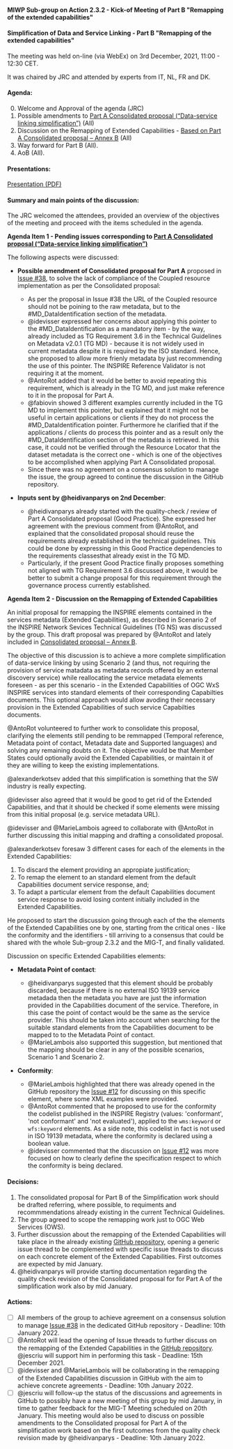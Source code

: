 #### MIWP Sub-group on Action 2.3.2 - Kick-of Meeting of Part B "Remapping of the extended capabilities" 

#### Simplification of Data and Service Linking - Part B "Remapping of the extended capabilities" 

The meeting was held on-line (via WebEx) on 3rd December, 2021, 11:00 - 12:30 CET.

It was chaired by JRC and attended by experts from IT, NL, FR and DK.

#### Agenda:

0. Welcome and Approval of the agenda (JRC)
1. Possible amendments to [Part A Consolidated proposal (“Data-service linking simplification”)](https://github.com/INSPIRE-MIF/gp-data-service-linking-simplification/blob/main/proposals/JRC/ds-linking-simplification-good-practice.md) (All)
2. Discussion on the Remapping of Extended Capabilities - [Based on Part A Consolidated proposal – Annex B](https://github.com/INSPIRE-MIF/gp-data-service-linking-simplification/blob/main/proposals/JRC/ds-linking-simplification-good-practice.md#annex-b) (All)
3. Way forward for Part B (All).
4. AoB (All).

#### Presentations:

[Presentation (PDF)](https://github.com/jescriu/gp-data-service-linking-simplification/blob/main/meetings/2021-12-03/20211203_MIWP_Sub-group_2.3.2_Simplification_Kick-off_Part_B.pdf)

#### Summary and main points of the discussion:

The JRC welcomed the attendees, provided an overview of the objectives of the meeting and proceed with the items scheduled in the agenda.

**Agenda Item 1 - Pending issues corresponding to [Part A Consolidated proposal (“Data-service linking simplification”)](https://github.com/INSPIRE-MIF/gp-data-service-linking-simplification/blob/main/proposals/JRC/ds-linking-simplification-good-practice.md)**

The following aspects were discussed:

* **Possible amendment of Consolidated proposal for Part A** proposed in [Issue #38](https://github.com/INSPIRE-MIF/gp-data-service-linking-simplification/issues/38), to solve the lack of compliance of the Coupled resource implementation as per the Consolidated proposal: 
  * As per the proposal in Issue #38 the URL of the Coupled resource should not be poining to the raw metadata, but to the #MD_DataIdentification section of the metadata. 
  * @idevisser expressed her concerns about applying this pointer to the #MD_DataIdentification as a mandatory item - by the way, already included as TG Requirement 3.6 in the Technical Guidelines on Metadata v2.0.1 (TG MD) - because it is not widely used in current metadata despite it is required by the ISO standard. Hence, she proposed to allow more frienly metadata by just recommending the use of this pointer. The INSPIRE Reference Validator is not requiring it at the moment. 
  * @AntoRot added that it would be better to avoid repeating this requirement, which is already in the TG MD, and just make reference to it in the proposal for Part A.
  * @fabiovin showed 3 different examples currently included in the TG MD to implement this pointer, but explained that it might not be useful in certain applications or clients if they do not process the #MD_DataIdentification pointer. Furthermore he clarified that if the applications / clients do process this pointer and as a result only the #MD_DataIdentification section of the metadata is retrieved. In this case, it could not be verified through the Resource Locator that the dataset metadata is the correct one - which is one of the objectives to be accomplished when applying Part A Consolidated proposal. 
  * Since there was no agreement on a consensus solution to manage the issue, the group agreed to continue the discussion in the GitHub repository.

* **Inputs sent by @heidivanparys on 2nd December**: 
  * @heidivanparys already started with the quality-check / review of Part A Consolidated proposal (Good Practice). She expressed her agreement with the previous comment from @AntoRot, and explained that the consolidated proposal should reuse the requirements already established in the technical guidelines. This could be done by expressing in this Good Practice dependencies to the requirements classesthat already exist in the TG MD. 
  * Particularly, if the present Good Practice finally proposes something not aligned with TG Requirement 3.6 discussed above, it would be better to submit a change proposal for this requirement through the governance process currently established.

**Agenda Item 2 - Discussion on the Remapping of Extended Capabilities**

An initial proposal for remapping the INSPIRE elements contained in the services metadata (Extended Capabilities), as described in Scenario 2 of the INSPIRE Network Sevices Technical Guidelines (TG NS) was discussed by the group. This draft proposal was prepared by @AntoRot and lately included in [Consolidated proposal – Annex B](https://github.com/INSPIRE-MIF/gp-data-service-linking-simplification/blob/main/proposals/JRC/ds-linking-simplification-good-practice.md#annex-b). 

The objective of this discussion is to achieve a more complete simplification of data-service linking by using Scenario 2 (and thus, not requiring the provision of service matadata as metadata records offered by an external discovery service) while reallocating the service metadata elements foreseen - as per this scenario - in the Extended Capabilities of OGC WxS INSPIRE services into standard elements of their corresponding Capabilties documents. This optional approach would allow avoding their necessary provision in the Extended Capabilities of such service Capabilties documents. 

@AntoRot volunteered to further work to consolidate this proposal, clarifying the elements still pending to be remmapped (Temporal reference, Metadata point of contact, Metadata date and Supported languages) and solving any remaining doubts on it. The objective would be that Member States could optionally avoid the Extended Capabilities, or maintain it of they are willing to keep the existing implementations.

@alexanderkotsev added that this simplification is something that the SW industry is really expecting. 

@idevisser also agreed that it would be good to get rid of the Extended Capabilities, and that it should be checked if some elements were missing from this initial proposal (e.g. service metadata URL).

@idevisser and @MarieLambois agreed to collaborate with @AntoRot in further discussing this initial mapping and drafting a consolidated proposal. 

@alexanderkotsev foresaw 3 different cases for each of the elements in the Extended Capabilities: 
1. To discard the element providing an appropiate justification; 
2. To remap the element to an standard element from the default Capabilities document service response, and; 
3. To adapt a particular element from the default Capabilities document service response to avoid losing content initially included in the Extended Capabilities.

He proposed to start the discussion going through each of the the elements of the Extended Capabilities one by one, starting from the critical ones - like the conformity and the identifiers - till arriving to a consensus that could be shared with the whole Sub-group 2.3.2 and the MIG-T, and finally validated. 

Discussion on specific Extended Capabilities elements:

* **Metadata Point of contact**: 
  * @heidivanparys suggested that this element should be probably discarded, because if there is no external ISO 19139 service metadada then the metadata you have are just the information provided in the Capabilities document of the service. Therefore, in this case the point of contact would be the same as the service provider. This should be taken into account when searching for the suitable standard elements from the Capabilities document to be mapped to to the Metadata Point of contact. 
  * @MarieLambois also supported this suggestion, but mentioned that the mapping should be clear in any of the possible scenarios, Scenario 1 and Scenario 2.

* **Conformity**: 
  * @MarieLambois highlighted that there was already opened in the GitHub repository the [Issue #12](https://github.com/INSPIRE-MIF/gp-data-service-linking-simplification/issues/12) for discussing on this specific element, where some XML examples were provided. 
  * @AntoRot commented that he proposed to use for the conformity the codelist published in the INSPIRE Registry (values: 'conformant', 'not conformant' and 'not evaluated'), applied to the `wms:keyword` or `wfs:keyword` elements. As a side note, this codelist in fact is not used in ISO 19139 metadata, where the conformity is declared using a boolean value. 
  * @idevisser commented that the discussion on [Issue #12](https://github.com/INSPIRE-MIF/gp-data-service-linking-simplification/issues/12) was more focused on how to clearly define the specification respect to which the conformity is being declared.

#### Decisions:

1. The consolidated proposal for Part B of the Simplification work should be drafted referring, where possible, to requiments and recommmendations already existing in the current Technical Guidelines.
2. The group agreed to scope the remapping work just to OGC Web Services (OWS). 
3. Further discussion about the remapping of the Extended Capabilities will take place in the already existing [GitHub repository](https://github.com/INSPIRE-MIF/gp-data-service-linking-simplification/), opening a generic issue thread to be complemented with specific issue threads to discuss on each concrete element of the Extended Capabilities. First outcomes are expected by mid January.
4. @heidivanparys will provide starting documentation regarding the quality check revision of the Consolidated proposal for for Part A of the simplification work also by mid January. 

#### Actions:

- [ ] All members of the group to achieve agreement on a consensus solution to manage [Issue #38](https://github.com/INSPIRE-MIF/gp-data-service-linking-simplification/issues/38) in the dedicated GitHub repository - Deadline: 10th January 2022.
- [ ] @AntoRot will lead the opening of Issue threads to further discuss on the remapping of the Extended Capabilities in the [GitHub repository](https://github.com/INSPIRE-MIF/gp-data-service-linking-simplification/). @jescriu will support him in performing this task - Deadline: 15th December 2021. 
- [ ] @idevisser and @MarieLambois will be collaborating in the remapping of the Extended Capabilities discussion in GitHub with the aim to achieve concrete agreements - Deadline: 10th January 2022.
- [ ] @jescriu will follow-up the status of the discussions and agreements in GitHub to possibly have a new meeting of this group by mid January, in time to gather feedback for the MIG-T Meeting scheduled on 20th January. This meeting would also be used to discuss on possible amendments to the Consolidated proposal for Part A of the simplification work based on the first outcomes from the quality check revision made by @heidivanparys - Deadline: 10th January 2022.
